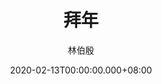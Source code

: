 ---
issue: 364
title: 拜年
author: 林伯殷
language: 饒平
date: 2020-02-13T00:00:00.000+08:00
topic: 抒懷
difficulty: 2
wikidata: Q131449106
wikidata_link: https://www.wikidata.org/wiki/Q131449106
author_wikidata_link: https://www.wikidata.org/wiki/Q98096277
author_wikidata: Q98096277
---